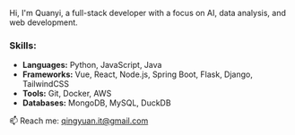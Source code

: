 Hi, I'm Quanyi, a full-stack developer with a focus on AI, data analysis, and web development.

### Skills:
- **Languages:** Python, JavaScript, Java
- **Frameworks:** Vue, React, Node.js, Spring Boot, Flask, Django, TailwindCSS
- **Tools:** Git, Docker, AWS
- **Databases:** MongoDB, MySQL, DuckDB

📫 Reach me: qingyuan.it@gmail.com
